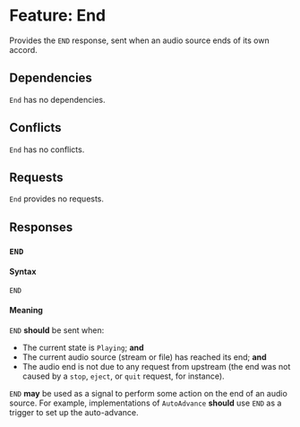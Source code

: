 # Feature: End

Provides the `END` response, sent when an audio source ends of its own accord.

## Dependencies

`End` has no dependencies.

## Conflicts

`End` has no conflicts.

## Requests

`End` provides no requests.

## Responses

### `END`

#### Syntax

`END`

#### Meaning

`END` __should__ be sent when:

* The current state is `Playing`; __and__
* The current audio source (stream or file) has reached its end; __and__
* The audio end is not due to any request from upstream (the end was not caused
  by a `stop`, `eject`, or `quit` request, for instance).

`END` __may__ be used as a signal to perform some action on the end of an
audio source.  For example, implementations of `AutoAdvance` __should__ use
`END` as a trigger to set up the auto-advance.
